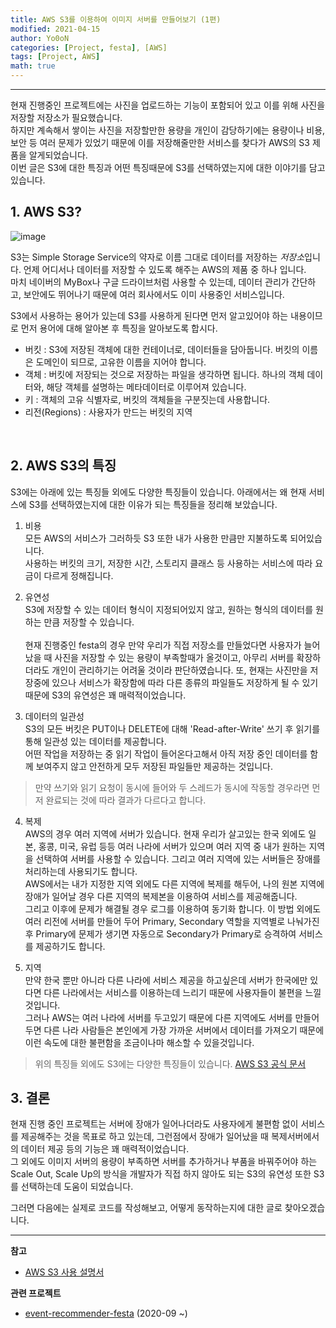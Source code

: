 ```yaml
---
title: AWS S3를 이용하여 이미지 서버를 만들어보기 (1편)
modified: 2021-04-15
author: Yo0oN
categories: [Project, festa], [AWS]
tags: [Project, AWS]
math: true
---
```


<hr>

현재 진행중인 프로젝트에는 사진을 업로드하는 기능이 포함되어 있고 이를 위해 사진을 저장할 저장소가 필요했습니다.<br>
하지만 계속해서 쌓이는 사진을 저장할만한 용량을 개인이 감당하기에는 용량이나 비용, 보안 등 여러 문제가 있었기 때문에 이를 저장해줄만한 서비스를 찾다가 AWS의 S3 제품을 알게되었습니다.<br>
이번 글은 S3에 대한 특징과 어떤 특징때문에 S3를 선택하였는지에 대한 이야기를 담고있습니다.



## 1. AWS S3?

![image](https://user-images.githubusercontent.com/53729311/114889838-6dfa8a00-9e45-11eb-9a23-a4c361ce000e.png)

S3는 Simple Storage Service의 약자로 이름 그대로 데이터를 저장하는 *저장소*입니다. 언제 어디서나 데이터를 저장할 수 있도록 해주는 AWS의 제품 중 하나 입니다.<br>
마치 네이버의 MyBox나 구글 드라이브처럼 사용할 수 있는데, 데이터 관리가 간단하고, 보안에도 뛰어나기 때문에 여러 회사에서도 이미 사용중인 서비스입니다.

S3에서 사용하는 용어가 있는데 S3를 사용하게 된다면 먼저 알고있어야 하는 내용이므로 먼저 용어에 대해 알아본 후 특징을 알아보도록 합시다.<br>
- 버킷 : S3에 저장된 객체에 대한 컨테이너로, 데이터들을 담아둡니다. 버킷의 이름은 도메인이 되므로, 고유한 이름을 지어야 합니다.
- 객체 : 버킷에 저장되는 것으로 저장하는 파일을 생각하면 됩니다. 하나의 객체 데이터와, 해당 객체를 설명하는 메타데이터로 이루어져 있습니다.
- 키 : 객체의 고유 식별자로, 버킷의 객체들을 구분짓는데 사용합니다.
- 리전(Regions) : 사용자가 만드는 버킷의 지역

<br>

## 2. AWS S3의 특징

S3에는 아래에 있는 특징들 외에도 다양한 특징들이 있습니다. 아래에서는 왜 현재 서비스에 S3를 선택하였는지에 대한 이유가 되는 특징들을 정리해 보았습니다.

1. 비용<br>
모든 AWS의 서비스가 그러하듯 S3 또한 내가 사용한 만큼만 지불하도록 되어있습니다.<br>
사용하는 버킷의 크기, 저장한 시간, 스토리지 클래스 등 사용하는 서비스에 따라 요금이 다르게 정해집니다.<br>


2. 유연성<br>
S3에 저장할 수 있는 데이터 형식이 지정되어있지 않고, 원하는 형식의 데이터를 원하는 만큼 저장할 수 있습니다.<br><br>
현재 진행중인 festa의 경우 만약 우리가 직접 저장소를 만들었다면 사용자가 늘어났을 때 사진을 저장할 수 있는 용량이 부족할때가 올것이고, 아무리 서버를 확장하더라도 개인이 관리하기는 어려울 것이라 판단하였습니다. 또, 현재는 사진만을 저장중에 있으나 서비스가 확장함에 따라 다른 종류의 파일들도 저장하게 될 수 있기 때문에 S3의 유연성은 꽤 매력적이었습니다.<br>


3. 데이터의 일관성<br>
S3의 모든 버킷은 PUT이나 DELETE에 대해 'Read-after-Write' 쓰기 후 읽기를 통해 일관성 있는 데이터를 제공합니다.<br>
어떤 작업을 저장하는 중 읽기 작업이 들어온다고해서 아직 저장 중인 데이터를 함께 보여주지 않고 안전하게 모두 저장된 파일들만 제공하는 것입니다.<br> 
> 만약 쓰기와 읽기 요청이 동시에 들어와 두 스레드가 동시에 작동할 경우라면 먼저 완료되는 것에 따라 결과가 다르다고 합니다.<br>


4. 복제<br>
AWS의 경우 여러 지역에 서버가 있습니다. 현재 우리가 살고있는 한국 외에도 일본, 홍콩, 미국, 유럽 등등 여러 나라에 서버가 있으며 여러 지역 중 내가 원하는 지역을 선택하여 서버를 사용할 수 있습니다. 그리고 여러 지역에 있는 서버들은 장애를 처리하는데 사용되기도 합니다.<br>
AWS에서는 내가 지정한 지역 외에도 다른 지역에 복제를 해두어, 나의 원본 지역에 장애가 일어날 경우 다른 지역의 복제본을 이용하여 서비스를 제공해줍니다.<br>
그리고 이후에 문제가 해결될 경우 로그를 이용하여 동기화 합니다.
이 방법 외에도 여러 리전에 서버를 만들어 두어 Primary, Secondary 역할을 지역별로 나눠가진 후 Primary에 문제가 생기면 자동으로 Secondary가 Primary로 승격하여 서비스를 제공하기도 합니다.<br>


5. 지역<br>
만약 한국 뿐만 아니라 다른 나라에 서비스 제공을 하고싶은데 서버가 한국에만 있다면 다른 나라에서는 서비스를 이용하는데 느리기 때문에 사용자들이 불편을 느낄것입니다.<br>
그러나 AWS는 여러 나라에 서버를 두고있기 때문에 다른 지역에도 서버를 만들어두면 다른 나라 사람들은 본인에게 가장 가까운 서버에서 데이터를 가져오기 때문에 이런 속도에 대한 불편함을 조금이나마 해소할 수 있을것입니다.<br>

> 위의 특징들 외에도 S3에는 다양한 특징들이 있습니다. [AWS S3 공식 문서](https://docs.aws.amazon.com/ko_kr/AmazonS3/latest/userguide/Welcome.html)


## 3. 결론

현재 진행 중인 프로젝트는 서버에 장애가 일어나더라도 사용자에게 불편함 없이 서비스를 제공해주는 것을 목표로 하고 있는데, 그런점에서 장애가 일어났을 때 복제서버에서의 데이터 제공 등의 기능은 꽤 매력적이었습니다.<br>
그 외에도 이미지 서버의 용량이 부족하면 서버를 추가하거나 부품을 바꿔주어야 하는 Scale Out, Scale Up의 방식을 개발자가 직접 하지 않아도 되는 S3의 유연성 또한 S3를 선택하는데 도움이 되었습니다.

그러면 다음에는 실제로 코드를 작성해보고, 어떻게 동작하는지에 대한 글로 찾아오겠습니다.

<hr>

**참고**
- [AWS S3 사용 설명서](https://docs.aws.amazon.com/ko_kr/AmazonS3/latest/userguide/Welcome.html)

**관련 프로젝트**
- [event-recommender-festa](https://github.com/f-lab-edu/event-recommender-festa) (2020-09 ~)

